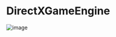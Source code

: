 # DirectXGameEngine
![image](https://github.com/user-attachments/assets/98bb4a19-3ec3-4e63-a53c-cb975cee2c24)
